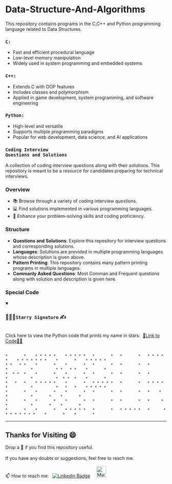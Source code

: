 # Data-Structure-And-Algorithms
This repository contains programs in the C,C++ and Python programming language related to Data Structures.

### <code>C:</code>
- Fast and efficient procedural language
- Low-level memory manipulation
- Widely used in system programming and embedded systems

### <code>C++:</code>
- Extends C with OOP features
- Includes classes and polymorphism
- Applied in game development, system programming, and software engineering

### <code>Python:</code>
- High-level and versatile
- Supports multiple programming paradigms
- Popular for web development, data science, and AI applications

### <code>Coding Interview Questions and Solutions</code>

A collection of coding interview questions along with their solutions. This repository is meant to be a resource for candidates preparing for technical interviews.

### Overview

- 📚 Browse through a variety of coding interview questions.
- 💻 Find solutions implemented in various programming languages.
- 🚀 Enhance your problem-solving skills and coding proficiency.

### Structure

- **Questions and Solutions**: Explore this repository for interview questions and corresponding solutions.
- **Languages**: Solutions are provided in multiple programming languages whose description is given above.
- **Pattern Printing**: This repository contains many pattern printing programs in multiple languages.
- **Commanly Asked Questions**: Most Comman and Frequent questions along with solution and description is given here.

### Special Code

<details open>
  <summary><h3>🌟✨📝<code>Starry Signature</code> ✍️</h3></summary>
  <br>
  Click here to view the Python code that prints my name in stars:&nbsp; <a href="https://github.com/madhurimarawat/Data-Structure-And-Algorithms/blob/main/Python%20Programs/DSA_Pattern_Printing.ipynb">🔗Link to Code📓🐍</a>
  <br><br>
  
  ```
*       *    * * * * *    * * * * *   *       *   *       *   * * * * *    * * * * * * *    *       *    * * * * * 
* *   * *    *       *    *       *   *       *   *       *   *       *          *          * *   * *    *       *
*  * *  *    *       *    *       *   *       *   *       *   *       *          *          *  * *  *    *       *
*   *   *    * * * * *    *       *   * * * * *   *       *   * * * * *          *          *   *   *    * * * * * 
*       *    *       *    *       *   *       *   *       *   *    *             *          *       *    *       *
*       *    *       *    *       *   *       *   *       *   *     *            *          *       *    *       *
*       *    *       *    * * * * *   *       *   * * * * *   *      *     * * * * * * *    *       *    *       *
 ```

</details>

---

## Thanks for Visiting 😄

Drop a 🌟 if you find this repository useful.<br><br>
If you have any doubts or suggestions, feel free to reach me.<br><br>
📫 How to reach me:  &nbsp; [![Linkedin Badge](https://img.shields.io/badge/-madhurima-blue?style=flat&logo=Linkedin&logoColor=white)](https://www.linkedin.com/in/madhurima-rawat/) &nbsp; &nbsp;
<a href ="mailto:rawatmadhurima@gmail.com"><img src="https://github.com/madhurimarawat/Machine-Learning-Using-Python/assets/105432776/b6a0873a-e961-42c0-8fbf-ab65828c961a" height=35 width=30 title="Mail Illustration" alt="Mail Illustration📫" > </a>
